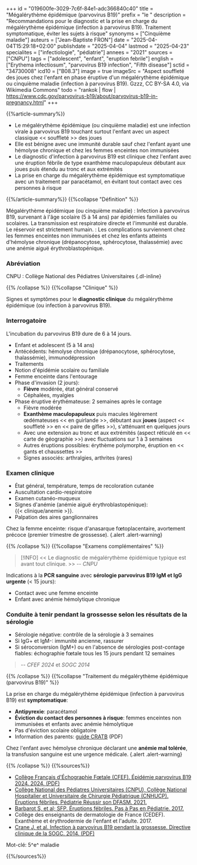 +++
id = "019600fe-3029-7c6f-84e1-adc366840c40"
title = "Mégalérythème épidémique (parvovirus B19)"
prefix = "le "
description = "Recommandations pour le diagnostic et la prise en charge du mégalérythème épidémique (infection à parvovirus B19). Traitement symptomatique, éviter les sujets à risque"
synonyms = ["Cinquième maladie"]
auteurs = ["Jean-Baptiste FRON"]
date = "2025-04-04T15:29:18+02:00"
publishdate = "2025-04-04"
lastmod = "2025-04-23"
specialites = ["infectiologie", "pédiatrie"]
annees = "2021"
sources = ["CNPU"]
tags = ["adolescent", "enfant", "eruption febrile"]
english = ["Erythema infectiosum", "parvovirus B19 infection", "Fifth disease"]
sctid = "34730008"
icd10 = ["B08.3"]
image = true
imageSrc = "Aspect souffleté des joues chez l'enfant en phase éruptive d'un mégalérythème épidémique ou cinquième maladie (infection à parvovirus B19). Gzzz, CC BY-SA 4.0, via Wikimedia Commons"
todo = "rankok | flow | https://www.cdc.gov/parvovirus-b19/about/parvovirus-b19-in-pregnancy.html"
+++

{{%article-summary%}}

- Le mégalérythème épidémique (ou cinquième maladie) est une infection virale à parvovirus B19 touchant surtout l'enfant avec un aspect classique << souffleté >> des joues
- Elle est bénigne avec une immunité durable sauf chez l'enfant ayant une hémolyse chronique et chez les femmes enceintes non immunisées
- Le diagnostic d'infection à parvovirus B19 est clinique chez l'enfant avec une éruption fébrile de type exanthème maculopapuleux débutant aux joues puis étendu au tronc et aux extrémités
- La prise en charge du mégalérythème épidémique est symptomatique avec un traitement par paracétamol, en évitant tout contact avec ces personnes à risque

{{%/article-summary%}}
{{%collapse "Définition" %}}

Mégalérythème épidémique (ou cinquième maladie)
: Infection à parvovirus B19, survenant à l'âge scolaire (5 à 14 ans) par épidémies familiales ou scolaires. La transmission est respiratoire directe et l'immunité est durable. Le réservoir est strictement humain.
: Les complications surviennent chez les femmes enceintes non immunisées et chez les enfants atteints d'hémolyse chronique (drépanocytose, sphérocytose, thalassémie) avec une anémie aiguë érythroblastopénique.

### Abréviation

CNPU
: Collège National des Pédiatres Universitaires
{.dl-inline}

{{% /collapse %}}
{{%collapse "Clinique" %}}

Signes et symptômes pour le **diagnostic clinique** du mégalérythème épidémique (ou infection à parvovirus B19).

### Interrogatoire

L'incubation du parvovirus B19 dure de 6 à 14 jours.

- Enfant et adolescent (5 à 14 ans)
- Antécédents: hémolyse chronique (drépanocytose, sphérocytose, thalassémie), immunodépression
- Traitements
- Notion d'épidémie scolaire ou familiale
- Femme enceinte dans l'entourage
- Phase d'invasion (2 jours):
  - **Fièvre** modérée, état général conservé
  - Céphalées, myalgies
- Phase éruptive érythémateuse: 2 semaines après le contage
  - Fièvre modérée
  - **Exanthème maculopapuleux** puis macules légèrement œdémateuses << en guirlande >>, débutant aux **joues** (aspect << souffleté >> en << paire de gifles >>), s'atténuant en quelques jours
  - Avec une extension au tronc et aux extrémités (aspect réticulé en << carte de géographie >>) avec fluctuations sur 1 à 3 semaines
  - Autres éruptions possibles: érythème polymorphe, éruption en << gants et chaussettes >>
  - Signes associés: arthralgies, arthrites (rares)

### Examen clinique

- État général, température, temps de recoloration cutanée
- Auscultation cardio-respiratoire
- Examen cutanéo-muqueux
- Signes d'anémie (anémie aiguë érythroblastopénique):  
  {{< clinique/anemie >}}.
- Palpation des aires ganglionnaires

Chez la femme enceinte: risque d'anasarque fœtoplacentaire, avortement précoce (premier trimestre de grossesse).
{.alert .alert-warning}

{{% /collapse %}}
{{%collapse "Examens complémentaires" %}}

> [!INFO]
> << Le diagnostic de mégalérythème épidémique typique est avant tout clinique. >> -- *CNPU*

Indications à la **PCR sanguine** avec **sérologie parvovirus B19 IgM et IgG urgente** (< 15 jours):

- Contact avec une femme enceinte
- Enfant avec anémie hémolytique chronique

### Conduite à tenir pendant la grossesse selon les résultats de la sérologie

- Sérologie négative: contrôle de la sérologie à 3 semaines
- Si IgG+ et IgM-: immunité ancienne, rassurer
- Si séroconversion (IgM+) ou en l'absence de sérologies post-contage fiables: échographie fœtale tous les 15 jours pendant 12 semaines

> -- *CFEF 2024* et *SOGC 2014*

{{% /collapse %}}
{{%collapse "Traitement du mégalérythème épidémique (parvovirus B19)" %}}

La prise en charge du mégalérythème épidémique (infection à parvovirus B19) est **symptomatique**:

- **Antipyrexie**: paracétamol
- **Éviction du contact des personnes à risque**: femmes enceintes non immunisées et enfants avec anémie hémolytique
- Pas d'éviction scolaire obligatoire
- Information des parents: [guide CRATB](https://medqual.fr/images/GP/POP_PARTICULIERES/NOURRISSONS_ENFANTS/2022-MEGALERYTHEME-EPIDEMIQUE-ENFANT.pdf) (PDF)

Chez l'enfant avec hémolyse chronique déclarant une **anémie mal tolérée**, la transfusion sanguine est une urgence médicale.
{.alert .alert-warning}

{{% /collapse %}}
{{%sources%}}

- [Collège Français d'Échographie Fœtale (CFEF). Épidémie parvovirus B19 2024. 2024. (PDF)](https://www.cfef.org/EPIDEMIE_PARVOVIRUS_B19_CFEF_LJSdocx.pdf)
- [Collège National des Pédiatres Universitaires (CNPU), Collège National Hospitalier et Universitaire de Chirurgie Pédiatrique (CNHUCP). Éruptions fébriles. Pédiatrie Réussir son DFASM. 2021.](https://www.pedia-univ.fr/deuxieme-cycle/referentiel/infectiologie/eruptions-febriles)
- [Barbarot S, et al; SFP. Éruptions fébriles. Pas à Pas en Pédiatrie. 2017.](https://pap-pediatrie.fr/dermatologie/eruptions-febriles)
- Collège des enseignants de dermatologie de France (CEDEF). Exanthème et érythrodermie de l'enfant et l'adulte. 2017.
- [Crane J, et al. Infection à parvovirus B19 pendant la grossesse. Directive clinique de la SOGC. 2014. (PDF)](https://www.jogc.com/article/S1701-2163(16)39687-6/pdf)

Mot-clé: 5^e^ maladie

{{%/sources%}}
